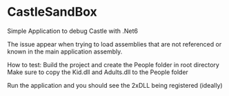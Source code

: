 # CastleSandBox
Simple Application to debug Castle with .Net6

The issue appear when trying to load assemblies that are not referenced or known in the main application assembly.

How to test: 
Build the project and create the People folder in root directory
Make sure to copy the Kid.dll and Adults.dll to the People folder

Run the application and you should see the 2xDLL being registered (ideally)
